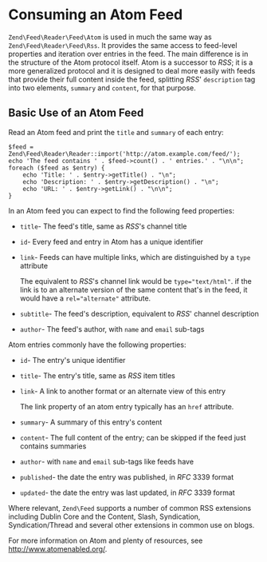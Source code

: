 # Consuming an Atom Feed

`Zend\Feed\Reader\Feed\Atom` is used in much the same way as `Zend\Feed\Reader\Feed\Rss`. It
provides the same access to feed-level properties and iteration over entries in the feed. The main
difference is in the structure of the Atom protocol itself. Atom is a successor to *RSS*; it is a
more generalized protocol and it is designed to deal more easily with feeds that provide their full
content inside the feed, splitting *RSS*' `description` tag into two elements, `summary` and
`content`, for that purpose.

## Basic Use of an Atom Feed

Read an Atom feed and print the `title` and `summary` of each entry:

``` sourceCode
$feed = Zend\Feed\Reader\Reader::import('http://atom.example.com/feed/');
echo 'The feed contains ' . $feed->count() . ' entries.' . "\n\n";
foreach ($feed as $entry) {
    echo 'Title: ' . $entry->getTitle() . "\n";
    echo 'Description: ' . $entry->getDescription() . "\n";
    echo 'URL: ' . $entry->getLink() . "\n\n";
}
```

In an Atom feed you can expect to find the following feed properties:

- `title`- The feed's title, same as *RSS*'s channel title
- `id`- Every feed and entry in Atom has a unique identifier
- `link`- Feeds can have multiple links, which are distinguished by a `type` attribute

    The equivalent to *RSS*'s channel link would be `type="text/html"`. if the link is to an
alternate version of the same content that's in the feed, it would have a `rel="alternate"`
attribute.

- `subtitle`- The feed's description, equivalent to *RSS*' channel description
- `author`- The feed's author, with `name` and `email` sub-tags

Atom entries commonly have the following properties:

- `id`- The entry's unique identifier
- `title`- The entry's title, same as *RSS* item titles
- `link`- A link to another format or an alternate view of this entry

    The link property of an atom entry typically has an `href` attribute.

- `summary`- A summary of this entry's content
- `content`- The full content of the entry; can be skipped if the feed just contains summaries
- `author`- with `name` and `email` sub-tags like feeds have
- `published`- the date the entry was published, in *RFC* 3339 format
- `updated`- the date the entry was last updated, in *RFC* 3339 format

Where relevant, `Zend\Feed` supports a number of common RSS extensions including Dublin Core and the
Content, Slash, Syndication, Syndication/Thread and several other extensions in common use on blogs.

For more information on Atom and plenty of resources, see <http://www.atomenabled.org/>.
